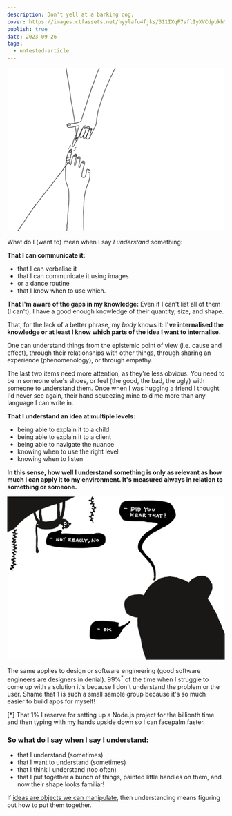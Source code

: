 ```yaml
---
description: Don't yell at a barking dog.
cover: https://images.ctfassets.net/hyylafu4fjks/311IXqF7sflIyXVCdpbkhM/440b375549b3c31c8656e5696ead5d09/0CD10530-8791-4168-A3F7-6F130C401128.png
publish: true
date: 2023-09-26
tags:
  - untested-article
---
```


![hands touching fingers, on tiny leashes](hands-touching-on-threads.png)

What do I (want to) mean when I say *I understand* something:

**That I can communicate it:**
- that I can verbalise it
- that I can communicate it using images
- or a dance routine
- that I know when to use which.

**That I'm aware of the gaps in my knowledge:**
Even if I can't list all of them (I can't), I have a good enough knowledge of their quantity, size, and shape.

That, for the lack of a better phrase, my *body* knows it: **I've internalised the knowledge or at least I know which parts of the idea I want to internalise.** 

One can understand things from the epistemic point of view (i.e. cause and effect), through their relationships with other things, through sharing an experience (phenomenology), or through empathy. 

The last two items need more attention, as they're less obvious. You need to be in someone else's shoes, or feel (the good, the bad, the ugly) with someone to understand them. Once when I was hugging a friend I thought I'd never see again, their hand squeezing mine told me more than any language I can write in.

**That I understand an idea at multiple levels:**
- being able to explain it to a child
- being able to explain it to a client
- being able to navigate the nuance
- knowing when to use the right level
- knowing when to listen

**In this sense, how well I understand something is only as relevant as how much I can apply it to my environment. It's measured always in relation to something or someone.**

![monkeys](monke.jpeg)

The same applies to design or software engineering (good software engineers are designers in denial). 99%<sup>\*</sup> of the time when I struggle to come up with a solution it's because I don't understand the problem or the user. Shame that 1 is such a small sample group because it's so much easier to build apps for myself!

[\*] That 1% I reserve for setting up a Node.js project for the billionth time and then typing with my hands upside down so I can facepalm faster.

### So what do I say when I say I understand:

- that I understand (sometimes)
- that I want to understand (sometimes)
- that I think I understand (too often)
- that I put together a bunch of things, painted little handles on them, and now their shape looks familiar!

If [ideas are objects we can manipulate](https://stephango.com/evergreen-notes), then  understanding means figuring out how to put them together. 

